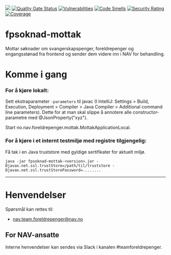 ![](https://github.com/navikt/fpsoknad-mottak/workflows/Deployment%20pipeline%20q1/badge.svg) 
[![Quality Gate Status](https://sonarcloud.io/api/project_badges/measure?project=navikt_fpsoknad-mottak&metric=alert_status)](https://sonarcloud.io/dashboard?id=navikt_fpsoknad-mottak)
[![Vulnerabilities](https://sonarcloud.io/api/project_badges/measure?project=navikt_fpsoknad-mottak&metric=vulnerabilities)](https://sonarcloud.io/dashboard?id=navikt_fpsoknad-mottak)
[![Code Smells](https://sonarcloud.io/api/project_badges/measure?project=navikt_fpsoknad-mottak&metric=code_smells)](https://sonarcloud.io/dashboard?id=navikt_fpsoknad-mottak)
[![Security Rating](https://sonarcloud.io/api/project_badges/measure?project=navikt_fpsoknad-mottak&metric=security_rating)](https://sonarcloud.io/dashboard?id=navikt_fpsoknad-mottak)
[![Coverage](https://sonarcloud.io/api/project_badges/measure?project=navikt_fpsoknad-mottak&metric=coverage)](https://sonarcloud.io/dashboard?id=navikt_fpsoknad-mottak)


fpsoknad-mottak
================

Mottar søknader om svangerskapspenger, foreldrepenger og engangsstønad fra frontend og sender dem videre inn i NAV for behandling.   

# Komme i gang

### For å kjøre lokalt: 

Sett ekstraparameter `-parameters` til javac (I IntelliJ: Settings > Build, Execution, Deployment > Compiler > Java Compiler > Additional command line parameters).
Dette for at man skal slippe å annotere alle constructor-parametre med @JsonProperty("xyz").

Start no.nav.foreldrepenger.mottak.MottakApplicationLocal.
### For å kjøre i et internt testmiljø med registre tilgjengelig: 
 
Få tak i en Java truststore med gyldige sertifikater for aktuelt miljø.

`java -jar fpsoknad-mottak-<version>.jar -Djavax.net.ssl.trustStore=/path/til/truststore -Djavax.net.ssl.trustStorePassword=........`

---

# Henvendelser

Spørsmål kan rettes til:

* nav.team.foreldrepenger@nav.no

## For NAV-ansatte

Interne henvendelser kan sendes via Slack i kanalen #teamforeldrepenger.
